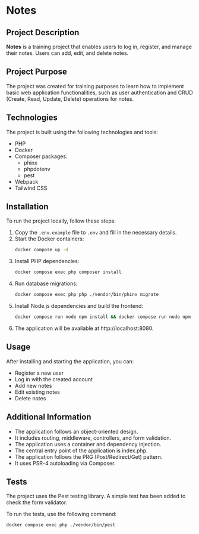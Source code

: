 # Notes

## Project Description

**Notes** is a training project that enables users to log in, register, and manage their notes. Users can add, edit, and delete notes.

## Project Purpose

The project was created for training purposes to learn how to implement basic web application functionalities, such as user authentication and CRUD (Create, Read, Update, Delete) operations for notes.

## Technologies

The project is built using the following technologies and tools:

- PHP
- Docker
- Composer packages:
    - phinx
    - phpdotenv
    - pest
- Webpack
- Tailwind CSS

## Installation

To run the project locally, follow these steps:

1. Copy the `.env.example` file to `.env` and fill in the necessary details.
2. Start the Docker containers:
   ```bash
   docker compose up -d
3. Install PHP dependencies:
    ```bash
   docker compose exec php composer install
4. Run database migrations:
    ```bash
   docker compose exec php php ./vendor/bin/phinx migrate
5. Install Node.js dependencies and build the frontend:
    ```bash
   docker compose run node npm install && docker compose run node npm run build
6. The application will be available at http://localhost:8080.

## Usage

After installing and starting the application, you can:

- Register a new user
- Log in with the created account
- Add new notes
- Edit existing notes
- Delete notes

## Additional Information

- The application follows an object-oriented design.
- It includes routing, middleware, controllers, and form validation.
- The application uses a container and dependency injection.
- The central entry point of the application is index.php.
- The application follows the PRG (Post/Redirect/Get) pattern.
- It uses PSR-4 autoloading via Composer.

## Tests
    
The project uses the Pest testing library. A simple test has been added to check the form validator.

To run the tests, use the following command:

```bash            
docker compose exec php ./vendor/bin/pest
